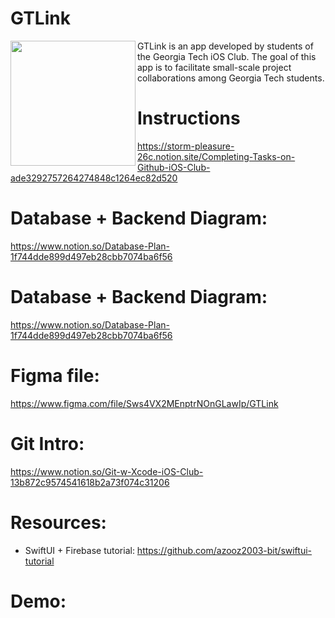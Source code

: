 # GTLink

<a href="url"><img src="[http://url.to/image.png](https://user-images.githubusercontent.com/67667005/226389226-8ac678b8-e501-43d1-a3af-038903f59a9e.png)" align="left" height="200" width="200" ></a>

GTLink is an app developed by students of the Georgia Tech iOS Club. The goal of this app is to facilitate small-scale project collaborations among Georgia Tech students.

# Instructions

https://storm-pleasure-26c.notion.site/Completing-Tasks-on-Github-iOS-Club-ade3292757264274848c1264ec82d520

# Database + Backend Diagram: 
https://www.notion.so/Database-Plan-1f744dde899d497eb28cbb7074ba6f56

# Database + Backend Diagram: 

https://www.notion.so/Database-Plan-1f744dde899d497eb28cbb7074ba6f56

# Figma file: 

https://www.figma.com/file/Sws4VX2MEnptrNOnGLawIp/GTLink

# Git Intro: 

https://www.notion.so/Git-w-Xcode-iOS-Club-13b872c9574541618b2a73f074c31206


# Resources:

- SwiftUI + Firebase tutorial: https://github.com/azooz2003-bit/swiftui-tutorial

# Demo:

